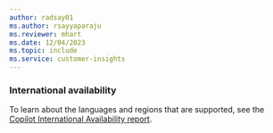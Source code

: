 ```yaml
---
author: radsay01
ms.author: rsayyaparaju
ms.reviewer: mhart
ms.date: 12/04/2023
ms.topic: include
ms.service: customer-insights
---
```


### International availability

To learn about the languages and regions that are supported, see the [Copilot International Availability report](https://dynamics.microsoft.com/availability-reports/copilotreport/).
